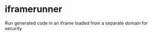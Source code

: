 iframerunner
============

Run generated code in an iframe loaded from a separate domain for security